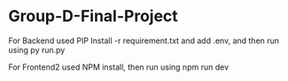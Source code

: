 # Group-D-Final-Project

For Backend used PIP Install -r requirement.txt and add .env, and then run using py run.py

For Frontend2 used NPM install, then run using npm run dev